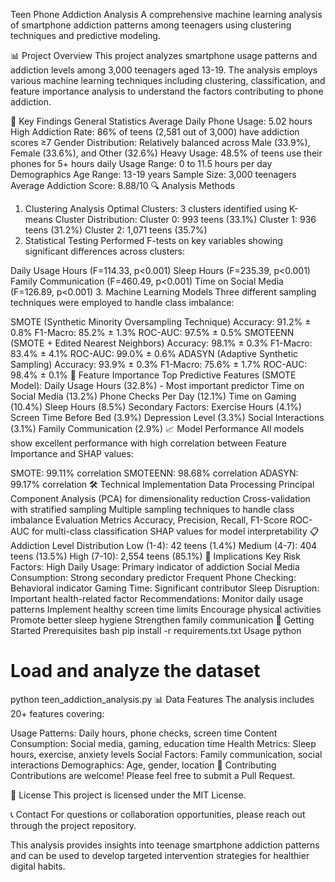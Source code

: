 Teen Phone Addiction Analysis
A comprehensive machine learning analysis of smartphone addiction patterns among teenagers using clustering techniques and predictive modeling.

📊 Project Overview
This project analyzes smartphone usage patterns and addiction levels among 3,000 teenagers aged 13-19. The analysis employs various machine learning techniques including clustering, classification, and feature importance analysis to understand the factors contributing to phone addiction.

🎯 Key Findings
General Statistics
Average Daily Phone Usage: 5.02 hours
High Addiction Rate: 86% of teens (2,581 out of 3,000) have addiction scores ≥7
Gender Distribution: Relatively balanced across Male (33.9%), Female (33.6%), and Other (32.6%)
Heavy Usage: 48.5% of teens use their phones for 5+ hours daily
Usage Range: 0 to 11.5 hours per day
Demographics
Age Range: 13-19 years
Sample Size: 3,000 teenagers
Average Addiction Score: 8.88/10
🔍 Analysis Methods
1. Clustering Analysis
Optimal Clusters: 3 clusters identified using K-means
Cluster Distribution:
Cluster 0: 993 teens (33.1%)
Cluster 1: 936 teens (31.2%)
Cluster 2: 1,071 teens (35.7%)
2. Statistical Testing
Performed F-tests on key variables showing significant differences across clusters:

Daily Usage Hours (F=114.33, p<0.001)
Sleep Hours (F=235.39, p<0.001)
Family Communication (F=460.49, p<0.001)
Time on Social Media (F=126.89, p<0.001)
3. Machine Learning Models
Three different sampling techniques were employed to handle class imbalance:

SMOTE (Synthetic Minority Oversampling Technique)
Accuracy: 91.2% ± 0.8%
F1-Macro: 85.2% ± 1.3%
ROC-AUC: 97.5% ± 0.5%
SMOTEENN (SMOTE + Edited Nearest Neighbors)
Accuracy: 98.1% ± 0.3%
F1-Macro: 83.4% ± 4.1%
ROC-AUC: 99.0% ± 0.6%
ADASYN (Adaptive Synthetic Sampling)
Accuracy: 93.9% ± 0.3%
F1-Macro: 75.6% ± 1.7%
ROC-AUC: 98.4% ± 0.1%
🎯 Feature Importance
Top Predictive Features (SMOTE Model):
Daily Usage Hours (32.8%) - Most important predictor
Time on Social Media (13.2%)
Phone Checks Per Day (12.1%)
Time on Gaming (10.4%)
Sleep Hours (8.5%)
Secondary Factors:
Exercise Hours (4.1%)
Screen Time Before Bed (3.9%)
Depression Level (3.3%)
Social Interactions (3.1%)
Family Communication (2.9%)
📈 Model Performance
All models show excellent performance with high correlation between Feature Importance and SHAP values:

SMOTE: 99.11% correlation
SMOTEENN: 98.68% correlation
ADASYN: 99.17% correlation
🛠️ Technical Implementation
Data Processing
Principal Component Analysis (PCA) for dimensionality reduction
Cross-validation with stratified sampling
Multiple sampling techniques to handle class imbalance
Evaluation Metrics
Accuracy, Precision, Recall, F1-Score
ROC-AUC for multi-class classification
SHAP values for model interpretability
📋 Addiction Level Distribution
Low (1-4): 42 teens (1.4%)
Medium (4-7): 404 teens (13.5%)
High (7-10): 2,554 teens (85.1%)
🎯 Implications
Key Risk Factors:
High Daily Usage: Primary indicator of addiction
Social Media Consumption: Strong secondary predictor
Frequent Phone Checking: Behavioral indicator
Gaming Time: Significant contributor
Sleep Disruption: Important health-related factor
Recommendations:
Monitor daily usage patterns
Implement healthy screen time limits
Encourage physical activities
Promote better sleep hygiene
Strengthen family communication
🚀 Getting Started
Prerequisites
bash
pip install -r requirements.txt
Usage
python
# Load and analyze the dataset
python teen_addiction_analysis.py
📊 Data Features
The analysis includes 20+ features covering:

Usage Patterns: Daily hours, phone checks, screen time
Content Consumption: Social media, gaming, education time
Health Metrics: Sleep hours, exercise, anxiety levels
Social Factors: Family communication, social interactions
Demographics: Age, gender, location
🤝 Contributing
Contributions are welcome! Please feel free to submit a Pull Request.

📄 License
This project is licensed under the MIT License.

📞 Contact
For questions or collaboration opportunities, please reach out through the project repository.

This analysis provides insights into teenage smartphone addiction patterns and can be used to develop targeted intervention strategies for healthier digital habits.

